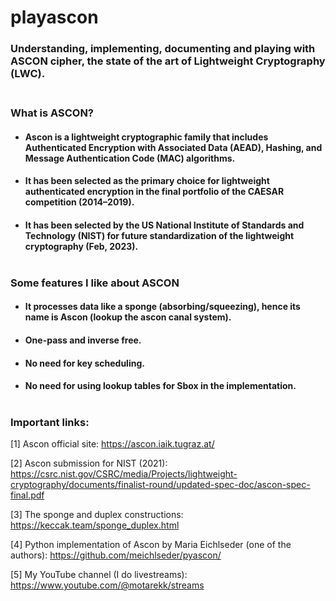 # playascon
### Understanding, implementing, documenting and playing with ASCON cipher, the state of the art of Lightweight Cryptography (LWC).<br><br>

### What is ASCON?
* ####  Ascon is a lightweight cryptographic family that includes Authenticated Encryption with Associated Data (AEAD), Hashing, and Message Authentication Code (MAC) algorithms.
* #### It has been selected as the primary choice for lightweight authenticated encryption in the final portfolio of the CAESAR competition (2014–2019).
* #### It has been selected by the US National Institute of Standards and Technology (NIST) for future standardization of the lightweight cryptography (Feb, 2023).<br><br>

### Some features I like about ASCON
* #### It processes data like a sponge (absorbing/squeezing), hence its name is Ascon (lookup the ascon canal system).
* #### One-pass and inverse free.
* #### No need for key scheduling.
* #### No need for using lookup tables for Sbox in the implementation.<br><br>

### Important links:
[1] Ascon official site:
https://ascon.iaik.tugraz.at/

[2] Ascon submission for NIST (2021):
https://csrc.nist.gov/CSRC/media/Projects/lightweight-cryptography/documents/finalist-round/updated-spec-doc/ascon-spec-final.pdf

[3] The sponge and duplex constructions:
https://keccak.team/sponge_duplex.html

[4] Python implementation of Ascon by Maria Eichlseder (one of the authors):
https://github.com/meichlseder/pyascon/

[5] My YouTube channel (I do livestreams):
https://www.youtube.com/@motarekk/streams

